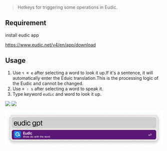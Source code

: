 > Hotkeys for triggering some operations in Eudic.

## Requirement

install eudic app 

https://www.eudic.net/v4/en/app/download

## Usage
1. Use `⌥ ⌘ e` after selecting a word to look it up.If it's a sentence, it will automatically enter the Eduic translation.This is the processing logic of the Eudic and cannot be changed.
2. Use `⌘ ⇧ s` after selecting a word to speak it.
3. Type keyword `eudic` and word to look it up.



![](https://img.shields.io/badge/version-v1.2-green?style=for-the-badge)
[![](https://img.shields.io/badge/download-click-blue?style=for-the-badge)](https://github.com/alanhe421/alfred-workflows/raw/master/eudic-tools/Eudic%20Tools.alfredworkflow)




<!-- more -->

![screenshot.png](./screenshot.png)

